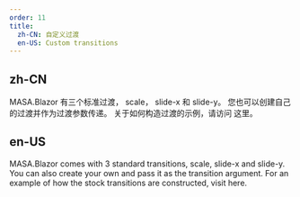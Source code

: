 ```yaml
---
order: 11
title:
  zh-CN: 自定义过渡
  en-US: Custom transitions
---
```


## zh-CN

MASA.Blazor 有三个标准过渡， scale， slide-x 和 slide-y。 您也可以创建自己的过渡并作为过渡参数传递。 关于如何构造过渡的示例，请访问 这里。

## en-US

MASA.Blazor comes with 3 standard transitions, scale, slide-x and slide-y. You can also create your own and pass it as the transition argument. For an example of how the stock transitions are constructed, visit here.
